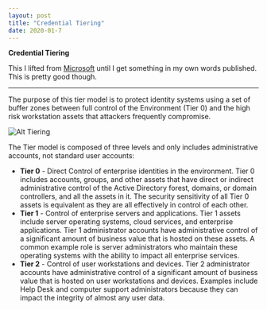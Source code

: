 ```yaml
---
layout: post
title: "Credential Tiering"
date: 2020-01-7
---
```


**Credential Tiering**

This I lifted from [Microsoft](https://docs.microsoft.com/en-us/windows-server/identity/securing-privileged-access/securing-privileged-access-reference-material) until I get something in my own words published.  This is pretty good though.

 - - - - - - - - 

The purpose of this tier model is to protect identity systems using a set of buffer zones between full control of the Environment (Tier 0) and the high risk workstation assets that attackers frequently compromise.

![Alt Tiering](https://docs.microsoft.com/en-us/windows-server/identity/media/securing-privileged-access-reference-material/paw_rm_fig1.jpg)

The Tier model is composed of three levels and only includes administrative accounts, not standard user accounts:

* **Tier 0** - Direct Control of enterprise identities in the environment. Tier 0 includes accounts, groups, and other assets that have direct or indirect administrative control of the Active Directory forest, domains, or domain controllers, and all the assets in it. The security sensitivity of all Tier 0 assets is equivalent as they are all effectively in control of each other.
* **Tier 1** - Control of enterprise servers and applications. Tier 1 assets include server operating systems, cloud services, and enterprise applications. Tier 1 administrator accounts have administrative control of a significant amount of business value that is hosted on these assets. A common example role is server administrators who maintain these operating systems with the ability to impact all enterprise services.
* **Tier 2** - Control of user workstations and devices. Tier 2 administrator accounts have administrative control of a significant amount of business value that is hosted on user workstations and devices. Examples include Help Desk and computer support administrators because they can impact the integrity of almost any user data.

